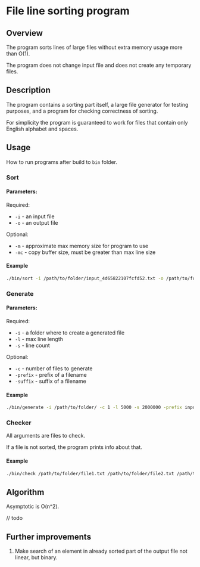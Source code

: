 # File line sorting program

## Overview

The program sorts lines of large files without extra memory usage more than O(1).

The program does not change input file and does not create any temporary files.

## Description

The program contains a sorting part itself, a large file generator for testing purposes,
and a program for checking correctness of sorting.

For simplicity the program is guaranteed to work for files that contain only English alphabet and spaces.

## Usage

How to run programs after build to `bin` folder.

### Sort
#### Parameters:
Required:
* `-i` - an input file
* `-o` - an output file

Optional:
* `-m` - approximate max memory size for program to use
* `-mc` - copy buffer size, must be greater than max line size

#### Example
```bash
./bin/sort -i /path/to/folder/input_4d65822107fcfd52.txt -o /path/to/folder/sorted_4d65822107fcfd52.txt -m 5000000000 -mc 50000000
```

### Generate
#### Parameters:
Required:
* `-i` - a folder where to create a generated file
* `-l` - max line length
* `-s` - line count

Optional:
* `-c` - number of files to generate
* `-prefix` - prefix of a filename
* `-suffix` - suffix of a filename

#### Example
```bash
./bin/generate -i /path/to/folder/ -c 1 -l 5000 -s 2000000 -prefix input_ -suffix .txt
```

### Checker
All arguments are files to check.

If a file is not sorted, the program prints info about that.

#### Example
```bash
./bin/check /path/to/folder/file1.txt /path/to/folder/file2.txt /path/to/another/folder/file.txt
```

## Algorithm
Asymptotic is O(n^2).

// todo

## Further improvements

1. Make search of an element in already sorted part of the output file not linear, but binary.

